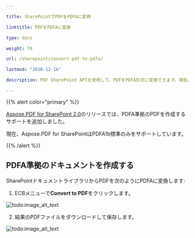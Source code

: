 ```yaml
---

title: SharePointでPDFをPDFAに変換

linktitle: PDFをPDFAに変換

type: docs

weight: 70

url: /sharepoint/convert-pdf-to-pdfa/

lastmod: "2020-12-16"

description: PDF SharePoint APIを使用して、PDFをPDFA形式に変換できます。現在、PDF/A-1b標準のみをサポートしています。

---
```




{{% alert color="primary" %}}



[Aspose.PDF for SharePoint 2.0](https://releases.aspose.com/pdf/sharepoint/new-releases/aspose.pdf-for-sharepoint-2.0.0/)のリリースでは、PDFA準拠のPDFを作成するサポートを追加しました。



現在、Aspose.PDF for SharePointはPDFA1b標準のみをサポートしています。



{{% /alert %}}



## **PDFA準拠のドキュメントを作成する**



SharePointドキュメントライブラリからPDFを次のようにPDFAに変換します:



1. ECBメニューで**Convert to PDF**をクリックします。



![todo:image_alt_text](convert-pdf-to-pdfa_1.png)



2. 結果のPDFファイルをダウンロードして保存します。



![todo:image_alt_text](convert-pdf-to-pdfa_2.png)